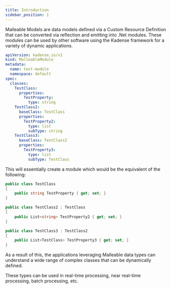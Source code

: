 ```yaml
---
title: Introduction
sidebar_position: 1
---
```


Malleable Models are data models defined via a Custom Resource Definition that can be converted via reflection and emitting into .Net modules. These modules can be used by other software using the Kadense framework for a variety of dynamic applications.


```yaml
apiVersion: kadense.io/v1
kind: MalleableModule
metadata:
  name: test-module
  namespace: default
spec:
  classes:
    TestClass:
      properties:
        TestProperty:
          type: string
    TestClass2:
      baseClass: TestClass
      properties:
        TestProperty2:
          type: list
          subType: string
    TestClass3:
      baseClass: TestClass2
      properties:
        TestProperty3:
          type: list
          subType: TestClass
```

This will essentially create a module which would be the equivalent of the following:

```csharp
public class TestClass
{
    public string TestProperty { get; set; }
}

public class TestClass2 : TestClass
{
    public List<string> TestProperty2 { get; set; }
}

public class TestClass3 : TestClass2
{
    public List<TestClass> TestProperty3 { get; set; }
}
```

As a result of this, the applications leveraging Malleable data types can understand a wide range of complex classes that can be dynamically defined.

These types can be used in real-time processing, near real-time processing, batch processing, etc.

